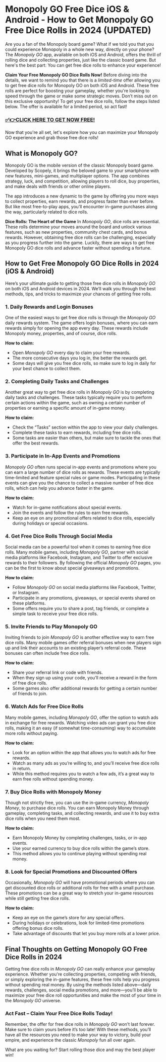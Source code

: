 # Monopoly GO Free Dice iOS & Android - How to Get Monopoly GO Free Dice Rolls in 2024 (UPDATED)

Are you a fan of the Monopoly board game? What if we told you that you could experience Monopoly in a whole new way, directly on your phone? The *Monopoly GO* app, available on both iOS and Android, offers the thrill of rolling dice and collecting properties, just like the classic board game. But here's the best part: You can get free dice rolls to enhance your experience! 

**Claim Your Free Monopoly GO Dice Rolls Now!**
Before diving into the details, we want to remind you that there is a *limited-time* offer allowing you to get free dice rolls for Monopoly GO on both iOS and Android. These free rolls are perfect for boosting your gameplay, whether you're looking to speed through the game or make some strategic moves. Don’t miss out on this exclusive opportunity! To get your free dice rolls, follow the steps listed below. The offer is available for a limited period, so act fast!

### [✅👉CLICK HERE TO GET NOW FREE!](https://freeforyou.xyz/monopoly/go/)

Now that you're all set, let's explore how you can maximize your Monopoly GO experience and grab those free dice rolls!

## **What is Monopoly GO?**

Monopoly GO is the mobile version of the classic Monopoly board game. Developed by Scopely, it brings the beloved game to your smartphone with new features, mini-games, and multiplayer options. The app combines strategy, luck, and competition, allowing players to roll dice, buy properties, and make deals with friends or other online players.

The app introduces a new dynamic to the game by offering you more ways to collect properties, earn rewards, and progress faster than ever before. But like most free-to-play apps, you’ll encounter in-game purchases along the way, particularly related to dice rolls.

**Dice Rolls: The Heart of the Game**
In *Monopoly GO*, dice rolls are essential. These rolls determine your moves around the board and unlock various features, such as new properties, community chest cards, and bonus rewards. However, obtaining free dice rolls can be challenging, especially as you progress further into the game. Luckily, there are ways to get free Monopoly GO dice rolls and advance faster without spending a fortune.

## **How to Get Free Monopoly GO Dice Rolls in 2024 (iOS & Android)**

Here’s your ultimate guide to getting those free dice rolls in *Monopoly GO* on both iOS and Android devices in 2024. We’ll walk you through the best methods, tips, and tricks to maximize your chances of getting free rolls.

### **1. Daily Rewards and Login Bonuses**

One of the easiest ways to get free dice rolls is through the *Monopoly GO* daily rewards system. The game offers login bonuses, where you can earn rewards simply for opening the app every day. These rewards include Monopoly money, properties, and of course, dice rolls. 

**How to claim:**
- Open *Monopoly GO* every day to claim your free rewards.
- The more consecutive days you log in, the better the rewards get.
- Some days will give you free dice rolls, so make sure to log in daily for your best chance to collect them.

### **2. Completing Daily Tasks and Challenges**

Another great way to get free dice rolls in *Monopoly GO* is by completing daily tasks and challenges. These tasks typically require you to perform certain actions within the game, such as owning a certain number of properties or earning a specific amount of in-game money. 

**How to claim:**
- Check the “Tasks” section within the app to view your daily challenges.
- Complete these tasks to earn rewards, including free dice rolls.
- Some tasks are easier than others, but make sure to tackle the ones that offer the best rewards.

### **3. Participate in In-App Events and Promotions**

*Monopoly GO* often runs special in-app events and promotions where you can earn a large number of dice rolls as rewards. These events are typically time-limited and feature special rules or game modes. Participating in these events can give you the chance to collect a massive number of free dice rolls, which can help you advance faster in the game.

**How to claim:**
- Watch for in-game notifications about special events.
- Join the events and follow the rules to earn free rewards.
- Keep an eye on any promotional offers related to dice rolls, especially during holidays or special occasions.

### **4. Get Free Dice Rolls Through Social Media**

Social media can be a powerful tool when it comes to earning free dice rolls. Many mobile games, including *Monopoly GO*, partner with social media platforms like Facebook, Instagram, and Twitter to offer exclusive rewards to their followers. By following the official *Monopoly GO* pages, you can be the first to know about special giveaways and promotions.

**How to claim:**
- Follow *Monopoly GO* on social media platforms like Facebook, Twitter, or Instagram.
- Participate in any promotions, giveaways, or special events shared on these platforms.
- Some offers require you to share a post, tag friends, or complete a simple task to receive your free dice rolls.

### **5. Invite Friends to Play Monopoly GO**

Inviting friends to join *Monopoly GO* is another effective way to earn free dice rolls. Many mobile games offer referral bonuses when new players sign up and link their accounts to an existing player’s referral code. These bonuses can often include free dice rolls.

**How to claim:**
- Share your referral link or code with friends.
- When they sign up using your code, you’ll receive a reward in the form of free dice rolls.
- Some games also offer additional rewards for getting a certain number of friends to join.

### **6. Watch Ads for Free Dice Rolls**

Many mobile games, including *Monopoly GO*, offer the option to watch ads in exchange for free rewards. Watching video ads can grant you free dice rolls, making it an easy (if somewhat time-consuming) way to accumulate more rolls without paying. 

**How to claim:**
- Look for an option within the app that allows you to watch ads for free rewards.
- Watch as many ads as you’re willing to, and you’ll receive free dice rolls in return.
- While this method requires you to watch a few ads, it’s a great way to earn free rolls without spending money.

### **7. Buy Dice Rolls with Monopoly Money**

Though not strictly free, you can use the in-game currency, *Monopoly Money*, to purchase dice rolls. You can earn Monopoly Money through gameplay, completing tasks, and collecting rewards, and use it to buy extra dice rolls when you need them most.

**How to claim:**
- Earn Monopoly Money by completing challenges, tasks, or in-app events.
- Use your earned currency to buy dice rolls within the game’s store.
- This method allows you to continue playing without spending real money.

### **8. Look for Special Promotions and Discounted Offers**

Occasionally, *Monopoly GO* will have promotional periods where you can get discounted dice rolls or additional rolls for free with a small purchase. These promotions can be a great way to stretch your in-game resources while still getting free dice rolls.

**How to claim:**
- Keep an eye on the game’s store for any special offers.
- During holidays or celebrations, look for limited-time promotions offering bonus dice rolls.
- Take advantage of discounts that let you buy more rolls at a lower price.

## **Final Thoughts on Getting Monopoly GO Free Dice Rolls in 2024**

Getting free dice rolls in *Monopoly GO* can really enhance your gameplay experience. Whether you're collecting properties, competing with friends, or simply exploring the in-game features, these free rolls help you progress without spending real money. By using the methods listed above—daily rewards, challenges, social media promotions, and more—you’ll be able to maximize your free dice roll opportunities and make the most of your time in the *Monopoly GO* universe.

### **Act Fast – Claim Your Free Dice Rolls Today!**

Remember, the offer for free dice rolls in *Monopoly GO* won’t last forever. Make sure to claim yours before it’s too late! With these methods, you’ll have all the resources you need to make your way to victory, build your empire, and experience the classic *Monopoly* fun all over again. 

What are you waiting for? Start rolling those dice and may the best player win!
